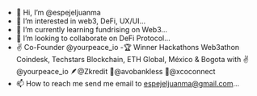 - 👋 Hi, I’m @espejeljuanma
- 👀 I’m interested in web3, DeFi, UX/UI...
- 🌱 I’m currently learning fundrising on Web3...
- 💞️ I’m looking to collaborate on DeFi Protocol...
- ✌ Co-Founder @yourpeace_io
-🏆  Winner Hackathons Web3athon Coindesk, Techstars Blockchain, ETH Global, México & Bogota with 
✌️ @yourpeace_io
🪶@Zkredit
🥑@avobankless
🥥@xcoconnect
- 📫 How to reach me send me email to espejeljuanma@gmail.com...

<!---
espejeljuanma/espejeljuanma is a ✨ special ✨ repository because its `README.md` (this file) appears on your GitHub profile.
You can click the Preview link to take a look at your changes.
--->
